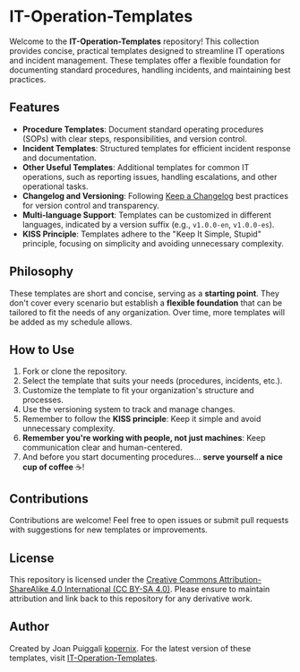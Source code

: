 # IT-Operation-Templates

Welcome to the **IT-Operation-Templates** repository! This collection provides concise, practical templates designed to streamline IT operations and incident management. These templates offer a flexible foundation for documenting standard procedures, handling incidents, and maintaining best practices.

## Features

- **Procedure Templates**: Document standard operating procedures (SOPs) with clear steps, responsibilities, and version control.
- **Incident Templates**: Structured templates for efficient incident response and documentation.
- **Other Useful Templates**: Additional templates for common IT operations, such as reporting issues, handling escalations, and other operational tasks.
- **Changelog and Versioning**: Following [Keep a Changelog](https://keepachangelog.com/) best practices for version control and transparency.
- **Multi-language Support**: Templates can be customized in different languages, indicated by a version suffix (e.g., `v1.0.0-en`, `v1.0.0-es`).
- **KISS Principle**: Templates adhere to the "Keep It Simple, Stupid" principle, focusing on simplicity and avoiding unnecessary complexity.

## Philosophy

These templates are short and concise, serving as a **starting point**. They don't cover every scenario but establish a **flexible foundation** that can be tailored to fit the needs of any organization. Over time, more templates will be added as my schedule allows.

## How to Use

1. Fork or clone the repository.
2. Select the template that suits your needs (procedures, incidents, etc.).
3. Customize the template to fit your organization's structure and processes.
4. Use the versioning system to track and manage changes.
5. Remember to follow the **KISS principle**: Keep it simple and avoid unnecessary complexity.
6. **Remember you're working with people, not just machines**: Keep communication clear and human-centered.
7. And before you start documenting procedures... **serve yourself a nice cup of coffee** ☕!

## Contributions

Contributions are welcome! Feel free to open issues or submit pull requests with suggestions for new templates or improvements.

## License

This repository is licensed under the [Creative Commons Attribution-ShareAlike 4.0 International (CC BY-SA 4.0)](https://creativecommons.org/licenses/by-sa/4.0/). Please ensure to maintain attribution and link back to this repository for any derivative work.

## Author

Created by Joan Puiggali [kopernix](https://github.com/kopernix). For the latest version of these templates, visit [IT-Operation-Templates](https://github.com/kopernix/IT-Operation-Templates).
